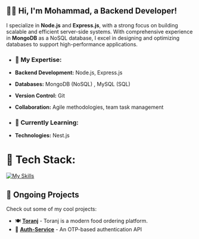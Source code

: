 ## 👨‍💻 Hi, I'm Mohammad, a Backend Developer!

I specialize in **Node.js** and **Express.js**, with a strong focus on building scalable and efficient server-side systems. With comprehensive experience in **MongoDB** as a NoSQL database, I excel in designing and optimizing databases to support high-performance applications.</div>  
  

- ### 🚀 My Expertise:
- **Backend Development:** Node.js, Express.js
- **Databases:** MongoDB (NoSQL) , MySQL (SQL)
- **Version Control:** Git
- **Collaboration:** Agile methodologies, team task management  
  

- ### 🌱 Currently Learning:
- **Technologies:** Nest.js

# 💼 Tech Stack:
[![My Skills](https://skillicons.dev/icons?i=javascript,nodejs,expressjs,mongo,mysql,redis,typescript,nestjs,linux,git,github&theme=dark)](https://skillicons.dev)

## 🚀 Ongoing Projects 

Check out some of my cool projects:

- 🍽️ **[Toranj](https://toranj.vercel.app)** - Toranj is a modern food ordering platform.
- 🔏 **[Auth-Service](https://auth-service-yfvp.onrender.com/document/)** - An OTP-based authentication API

